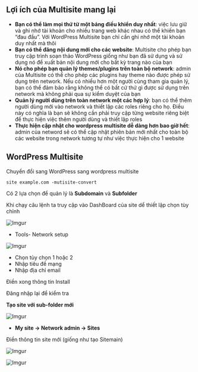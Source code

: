 ## Lợi ích của Multisite mang lại
 * **Bạn có thể làm mọi thứ từ một bảng điều khiển duy nhất**: việc lưu giữ và ghi nhớ tài khoản cho nhiều trang web khác nhau có thể khiến bạn “đau đầu”. Với WordPress Multisite bạn chỉ cần ghi nhớ một tài khoản duy nhất mà thôi
 * **Bạn có thể đăng nội dung mới cho các website**: Multisite cho phép bạn truy cập trình soạn thảo WordPress giống như bạn đã sử dụng và sử dụng nó để xuất bản nội dung mới cho bất kỳ trang nào của bạn
 * **Nó cho phép bạn quản lý themes/plugins trên toàn bộ network**: admin  của Multisite có thể cho phép các plugins hay theme nào được phép sử dụng trên network. Nếu có nhiều hơn một người cùng tham gia quản lý, bạn có thể đảm bảo rằng không thể có bất cứ thứ gì được sử dụng trên network mà không phải qua sự kiểm duyệt của bạn
 * **Quản lý người dùng trên toàn network một các hợp lý**: bạn có thể thêm người dùng mới vào network và thiết lập các roles riêng cho họ. Điều này có nghĩa là bạn sẽ không cần phải truy cập từng website riêng biệt để thực hiện việc thêm người dùng và thiết lập roles 
 * **Thực hiện cập nhật cho wordpress multisite dễ dàng hơn bao giờ hết**: admin của netword sẽ có thể cập nhật phiên bản mới nhất cho toàn bộ các website trong network tương tự như việc thực hiện cho 1 website

## WordPress Multisite
Chuyển đổi sang WordPress sang wordpress multisite

`site example.com -mutisite-convert`

Có 2 lựa chọn để quản lý là **Subdomain** và **Subfolder**

Khi chạy câu lệnh ta truy cập vào DashBoard của site dể thiết lập chọn tùy chỉnh

![Imgur](https://i.imgur.com/InGgEhI.png)

* Tools- Network setup

![Imgur](https://i.imgur.com/7BWNcB9.png)
 
 * Chọn tùy chọn 1 hoặc 2
 * Nhập tiêu đề mạng 
 * Nhập địa chỉ email

Điền xong thông tin Install

Đăng nhập lại để kiểm tra

**Tạo site với sub-folder mới**

![Imgur](https://i.imgur.com/iil1xaN.png)

 * **My site -> Network admin -> Sites**

Điền thông tin site mới (giống như tạo Sitemain)

![Imgur](https://i.imgur.com/UUCQPOU.png)

![Imgur](https://i.imgur.com/CsbU4Dt.png)